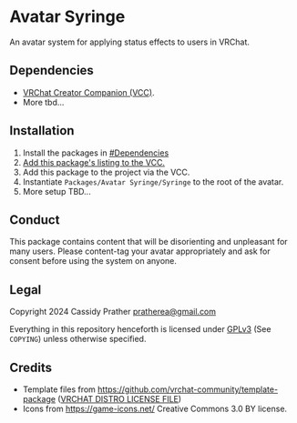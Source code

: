 # Avatar Syringe

An avatar system for applying status effects to users in VRChat.

## Dependencies

* [VRChat Creator Companion (VCC)](https://vcc.docs.vrchat.com/).
* More tbd...

## Installation

1. Install the packages in [#Dependencies](#dependencies)
2. [Add this package's listing to the VCC.](https://cassidyprather.github.io/avatar-syringe/)
3. Add this package to the project via the VCC.
4. Instantiate `Packages/Avatar Syringe/Syringe` to the root of the avatar.
5. More setup TBD...

## Conduct

This package contains content that will be disorienting and unpleasant for many users. Please content-tag your avatar appropriately and ask for consent before using the system on anyone.

## Legal

Copyright 2024 Cassidy Prather <pratherea@gmail.com>

Everything in this repository henceforth is licensed under [GPLv3](https://www.gnu.org/licenses/gpl-3.0.html) (See `COPYING`) unless otherwise specified. 

## Credits

* Template files from https://github.com/vrchat-community/template-package ([VRCHAT DISTRO LICENSE FILE](https://github.com/vrchat-community/template-package/blob/d9cf13fe9f56867cbf7315a4dbbf1901bc1537ec/Packages/com.vrchat.core.bootstrap/License.md))
* Icons from https://game-icons.net/ Creative Commons 3.0 BY license.
